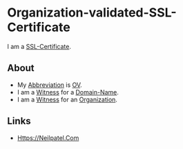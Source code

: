 # Organization-validated-SSL-Certificate

I am a [SSL-Certificate](2000270.md).

## About

- My [Abbreviation](210000000.md) is [OV](2000274.md).
- I am a [Witness](670034.md) for a [Domain-Name](2000273.md).
- I am a [Witness](670034.md) for an [Organization](240000014.md).

## Links

- [Https://Neilpatel.Com](https://neilpatel.com/de/blog/die-qual-der-wahl-aus-5-ssl-zertifikaten-das-richtige-auswahlen)
